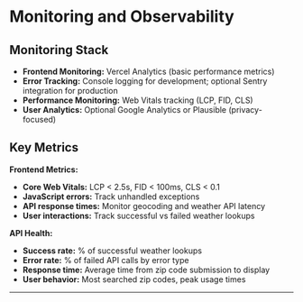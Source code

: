 # Monitoring and Observability

## Monitoring Stack

- **Frontend Monitoring:** Vercel Analytics (basic performance metrics)
- **Error Tracking:** Console logging for development; optional Sentry integration for production
- **Performance Monitoring:** Web Vitals tracking (LCP, FID, CLS)
- **User Analytics:** Optional Google Analytics or Plausible (privacy-focused)

## Key Metrics

**Frontend Metrics:**
- **Core Web Vitals:** LCP < 2.5s, FID < 100ms, CLS < 0.1
- **JavaScript errors:** Track unhandled exceptions
- **API response times:** Monitor geocoding and weather API latency
- **User interactions:** Track successful vs failed weather lookups

**API Health:**
- **Success rate:** % of successful weather lookups
- **Error rate:** % of failed API calls by error type
- **Response time:** Average time from zip code submission to display
- **User behavior:** Most searched zip codes, peak usage times

---
